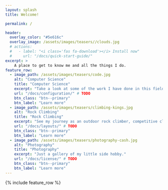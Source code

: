 ```yaml
---
layout: splash
title: Welcome! 

permalink: /

header:
  overlay_color: "#5e616c"
  overlay_image: /assets/images/teasers//clouds.jpg
  # actions:
  #   - label: "<i class='fas fa-download'></i> Install now"
  #     url: "/docs/quick-start-guide/"
excerpt: >
    A place to get to know me and all the things I do.
feature_row:
  - image_path: /assets/images/teasers/code.jpg
    alt: "Computer Science"
    title: "Computer Science"
    excerpt: "Take a look at some of the work I have done in this field."
    url: "/docs/configuration/" # TODO
    btn_class: "btn--primary"
    btn_label: "Learn more"
  - image_path: /assets/images/teasers/climbing-kings.jpg
    alt: "Rock Climbing"
    title: "Rock Climbing"
    excerpt: "See my journey as an outdoor rock climber, competitive climber, and youth competition coach."
    url: "/docs/layouts/" # TODO
    btn_class: "btn--primary"
    btn_label: "Learn more"
  - image_path: /assets/images/teasers/photography-cash.jpg
    alt: "Photography"
    title: "Photography"
    excerpt: "Just a gallery of my little side hobby."
    url: "/docs/license/" # TODO
    btn_class: "btn--primary"
    btn_label: "Learn more"      
---
```


{% include feature_row %}
